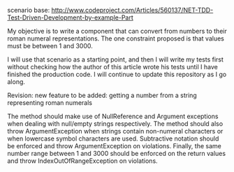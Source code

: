 scenario base: http://www.codeproject.com/Articles/560137/NET-TDD-Test-Driven-Development-by-example-Part 

My objective is to write a component that can convert from numbers to their roman numeral representations. The one constraint proposed is that values must be between 1 and 3000.

I will use that scenario as a starting point, and then I will write my tests first without checking how the author of this article wrote his tests until I have finished the production code. I will continue to update this repository as I go along.


Revision: new feature to be added: getting a number from a string representing roman numerals

The method should make use of NullReference and Argument exceptions when dealing with null/empty strings respectively. The method should also throw ArgumentException when strings contain non-numeral characters or when lowercase symbol characters are used. Subtractive notation should be enforced and throw ArgumentException on violations. Finally, the same number range between 1 and 3000 should be enforced on the return values and throw IndexOutOfRangeException on violations.